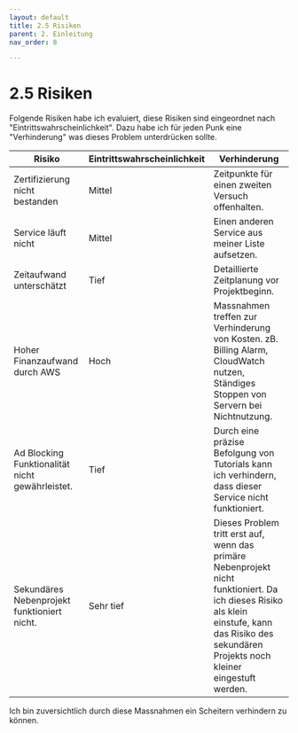 ```yaml
---
layout: default
title: 2.5 Risiken
parent: 2. Einleitung
nav_order: 8

---
```


# 2.5 Risiken

Folgende Risiken habe ich evaluiert, diese Risiken sind eingeordnet nach "Eintrittswahrscheinlichkeit".
Dazu habe ich für jeden Punk eine "Verhinderung" was dieses Problem unterdrücken sollte.

| Risiko                                          | Eintrittswahrscheinlichkeit | Verhinderung                                                                                                                                                                                      |
| ----------------------------------------------- |-----------------------------| ------------------------------------------------------------------------------------------------------------------------------------------------------------------------------------------------- |
| Zertifizierung nicht bestanden                  | Mittel                      | Zeitpunkte für einen zweiten Versuch offenhalten.                                                                                                                                                 |
| Service läuft nicht                             | Mittel                      | Einen anderen Service aus meiner Liste aufsetzen.                                                                                                                                                 |
| Zeitaufwand unterschätzt                        | Tief                        | Detaillierte Zeitplanung vor Projektbeginn.                                                                                                                                                       |
| Hoher Finanzaufwand durch AWS                   | Hoch                        | Massnahmen treffen zur Verhinderung von Kosten. zB. Billing Alarm, CloudWatch nutzen, Ständiges Stoppen von Servern bei Nichtnutzung.                                                             |
| Ad Blocking Funktionalität nicht gewährleistet. | Tief                        | Durch eine präzise Befolgung von Tutorials kann ich verhindern, dass dieser Service nicht funktioniert.                                                                                           |
| Sekundäres Nebenprojekt funktioniert nicht.     | Sehr tief                   | Dieses Problem tritt erst auf, wenn das primäre Nebenprojekt nicht funktioniert. Da ich dieses Risiko als klein einstufe, kann das Risiko des sekundären Projekts noch kleiner eingestuft werden. |

Ich bin zuversichtlich durch diese Massnahmen ein Scheitern verhindern zu können.
